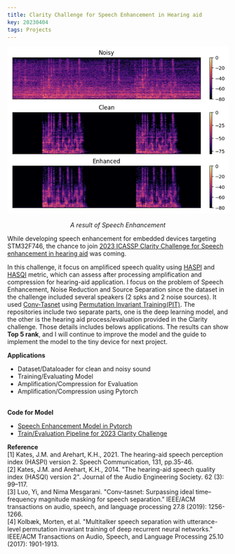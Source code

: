 ```yaml
---
title: Clarity Challenge for Speech Enhancement in Hearing aid
key: 20230404
tags: Projects
---
```

<!-- <div class="projects__article__right">
{% include image.html url="/assets/images/project/speech-enhancement.png"  
%}
</div> -->
<p>
    <p align="center">
        <img src="/assets/images/project/result-speech-enhancment-ha.png" >
    </p> 
    <p align="center">
        <em> A result of Speech Enhancement </em>
    </p>
</p>

While developing speech enhancement for embedded devices targeting STM32F746, the chance to join <a href="https://claritychallenge.org/docs/icassp2023/icassp2023_intro">2023 ICASSP Clarity Challenge for Speech enhancement in hearing aid</a> was coming. <br>

In this challenge, it focus on amplificed speech quality using <a href="https://www.sciencedirect.com/science/article/abs/pii/S0167639320300431">HASPI</a> and <a href="https://www.aes.org/e-lib/browse.cfm?elib=17126">HASQI</a> metric, which can assess after processing amplification and compression for hearing-aid application. I focus on the problem of Speech Enhancement, Noise Reduction and Source Separation since the dataset in the challenge included several speakers (2 spks and 2 noise sources). It used <a href="https://ieeexplore.ieee.org/abstract/document/8707065">Conv-Tasnet</a> using <a href="https://ieeexplore.ieee.org/abstract/document/7979557">Permutation Invariant Training(PIT)</a>. The repositories include two separate parts, one is the deep learning model, and the other is the hearing aid process/evaluation provided in the Clarity challenge. Those details includes belows applications. The results can show **Top 5 rank**, and I will continue to improve the model and the guide to implement the model to the tiny device for next project.

**Applications**
- Dataset/Dataloader for clean and noisy sound
- Training/Evaluating Model
- Amplification/Compression for Evaluation
- Amplification/Compression using Pytorch
<br><br>

**Code for Model**
- <a href="https://github.com/ooshyun/Speech-Enhancement-Pytorch">Speech Enhancement Model in Pytorch</a> <br>
- <a href="https://github.com/ooshyun/ClarityChallenge2023">Train/Evaluation Pipeline for 2023 Clarity Challenge</a> <br>

**Reference**<br>
[1] Kates, J.M. and Arehart, K.H., 2021. The hearing-aid speech perception index (HASPI) version 2. Speech Communication, 131, pp.35-46. <br>
[2] Kates, J.M. and Arehart, K.H., 2014. "The hearing-aid speech quality index (HASQI) version 2". Journal of the Audio Engineering Society. 62 (3): 99–117. <br>
[3] Luo, Yi, and Nima Mesgarani. "Conv-tasnet: Surpassing ideal time–frequency magnitude masking for speech separation." IEEE/ACM transactions on audio, speech, and language processing 27.8 (2019): 1256-1266. <br>
[4] Kolbæk, Morten, et al. "Multitalker speech separation with utterance-level permutation invariant training of deep recurrent neural networks." IEEE/ACM Transactions on Audio, Speech, and Language Processing 25.10 (2017): 1901-1913. <br>

